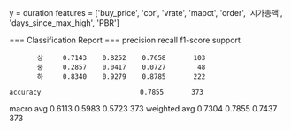 y = duration
features = ['buy_price', 'cor', 'vrate', 'mapct', 'order', '시가총액', 'days_since_max_high', 'PBR']

=== Classification Report ===
              precision    recall  f1-score   support 

           상     0.7143    0.8252    0.7658       103
           중     0.2857    0.0417    0.0727        48
           하     0.8340    0.9279    0.8785       222

    accuracy                         0.7855       373
   macro avg     0.6113    0.5983    0.5723       373
weighted avg     0.7304    0.7855    0.7437       373
